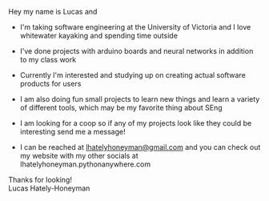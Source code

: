 Hey my name is Lucas and
- I'm taking software engineering at the University of Victoria and I love whitewater kayaking and spending time outside
- I've done projects with arduino boards and neural networks in addition to my class work
- Currently I'm interested and studying up on creating actual software products for users
- I am also doing fun small projects to learn new things and learn a variety of different tools, which may be my favorite thing about SEng

- I am looking for a coop so if any of my projects look like they could be interesting send me a message!
- I can be reached at lhatelyhoneyman@gmail.com and you can check out my website with my other socials at lhatelyhoneyman.pythonanywhere.com

Thanks for looking!
<br>
Lucas Hately-Honeyman

<!---
lucash-h/lucash-h is a ✨ special ✨ repository because its `README.md` (this file) appears on your GitHub profile.
You can click the Preview link to take a look at your changes.
--->
